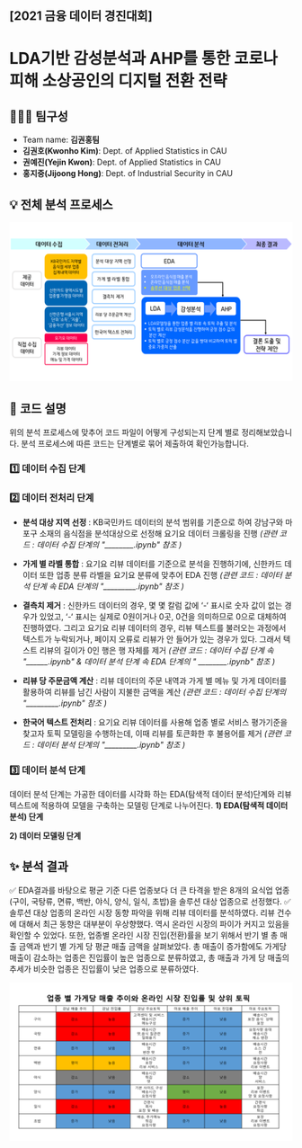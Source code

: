﻿## [2021 금융 데이터 경진대회]
# LDA기반 감성분석과 AHP를 통한 코로나 피해 소상공인의 디지털 전환 전략


## 👩‍👦‍👦 팀구성
- Team name: **김권홍팀**
- **김권호(Kwonho Kim)**: Dept. of Applied Statistics in CAU      
- **권예진(Yejin Kwon)**: Dept. of Applied Statistics in CAU   
- **홍지중(Jijoong Hong)**:  Dept. of Industrial Security in CAU   


## 💡 전체 분석 프로세스
![프로세스 사진.png](https://github.com/Becky-Kwon/Kim-Kwon-Hong/blob/master/%EC%9D%B4%EB%AF%B8%EC%A7%80/%ED%94%84%EB%A1%9C%EC%84%B8%EC%8A%A4%20%EC%82%AC%EC%A7%84.png?raw=true)


## 👀 코드 설명
위의 분석 프로세스에 맞추어 코드 파일이 어떻게 구성되는지 단계 별로 정리해보았습니다. 분석 프로세스에 따른 코드는 단계별로 묶어 제출하여 확인가능합니다.
 
###  1️⃣ 데이터 수집 단계




###  2️⃣ 데이터 전처리 단계
 - **분석 대상 지역 선정** 
 : KB국민카드 데이터의 분석 범위를 기준으로 하여 강남구와 마포구 소재의 음식점을 분석대상으로 선정해 요기요 데이터 크롤링을 진행
 *(관련 코드 : 데이터 수집 단계의 "________.ipynb" 참조 )*
 
- **가게 별 라벨 통합**
: 요기요 리뷰 데이터를  기준으로  분석을  진행하기에, 신한카드  데이터  또한  업종  분류  라벨을  요기요  분류에  맞추어 EDA 진행
 *(관련 코드 : 데이터 	분석 단계 속  EDA 단계의 "_________.ipynb" 참조 )*
 
- **결측치 제거**
: 신한카드 데이터의 경우,  몇 몇 칼럼  값에 ‘-‘ 표시로  숫자  값이  없는  경우가 있었고, ‘-‘ 표시는  실제로 0원이거나 0곳, 0건을  의미하므로 0으로  대체하여  진행하였다. 그리고 요기요 리뷰 데이터의 경우, 리뷰  텍스트를  불러오는  과정에서  텍스트가  누락되거나, 페이지  오류로  리뷰가  안  들어가  있는  경우가  있다. 그래서  텍스트  리뷰의  길이가 0인  행은  행  자체를  제거
 *(관련 코드 : 데이터 수집 단계 속 "______.ipynb" & 데이터 분석 단계 속  EDA 단계의 "       ________.ipynb" 참조 )*

- **리뷰 당 주문금액 계산**
: 리뷰  데이터의  주문  내역과  가게  별  메뉴  및  가게  데이터를  활용하여  리뷰를  남긴  사람이  지불한  금액을  계산
 *(관련 코드 : 데이터 수집 단계의 "_________.ipynb" 참조 )*

- **한국어 텍스트 전처리**
: 요기요  리뷰  데이터를  사용해  업종  별로  서비스  평가기준을  찾고자  토픽  모델링을  수행하는데, 이때  리뷰를  토큰화한  후  불용어를  제거
*(관련 코드 : 데이터 분석 단계의 "_________.ipynb" 참조 )*


###  3️⃣ 데이터 분석 단계
데이터 분석 단계는 가공한 데이터를 시각화 하는 EDA(탐색적 데이터 분석)단계와 리뷰 텍스트에 적용하여 모델을 구축하는 모델링 단계로 나누어진다.
**1) EDA(탐색적 데이터 분석) 단계**
 

**2) 데이터 모델링 단계**




## ✨ 분석 결과
✅ EDA결과를 바탕으로 평균 기준 다른 업종보다 더 큰 타격을 받은 8개의 요식업 업종(구이, 국탕류, 면류, 백반, 야식, 양식, 일식, 초밥)을 솔루션 대상 업종으로 선정했다. 
✅ 솔루션 대상 업종의 온라인 시장 동향 파악을 위해 리뷰 데이터를 분석하였다. 리뷰 건수에 대해서 최근 동향은 대부분이 우상향했다. 역시 온라인 시장의 파이가 커지고 있음을 확인할 수 있었다. 또한, 업종별 온라인 시장 진입(전환)률을 보기 위해서 반기 별 총 매출 금액과 반기 별 가게 당 평균 매출 금액을 살펴보았다. 총 매출이 증가함에도 가게당 매출이 감소하는 업종은 진입률이 높은 업종으로 분류하였고, 총 매출과 가게 당 매출의 추세가 비슷한 업종은 진입률이 낮은 업종으로 분류하였다.

![분석결과.png](https://github.com/Becky-Kwon/Kim-Kwon-Hong/blob/master/%EC%9D%B4%EB%AF%B8%EC%A7%80/%EB%B6%84%EC%84%9D%EA%B2%B0%EA%B3%BC.png?raw=true)




